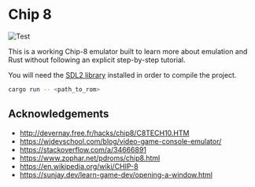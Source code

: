 # Chip 8

![Test](https://github.com/chornsby/chip-8/workflows/Test/badge.svg)

This is a working Chip-8 emulator built to learn more about emulation and Rust
without following an explicit step-by-step tutorial.

You will need the [SDL2 library][0] installed in order to compile the project.

```bash
cargo run -- <path_to_rom>
```

## Acknowledgements

- http://devernay.free.fr/hacks/chip8/C8TECH10.HTM
- https://wjdevschool.com/blog/video-game-console-emulator/
- https://stackoverflow.com/a/34666891
- https://www.zophar.net/pdroms/chip8.html
- https://en.wikipedia.org/wiki/CHIP-8
- https://sunjay.dev/learn-game-dev/opening-a-window.html

[0]: https://github.com/Rust-SDL2/rust-sdl2#sdl20-development-libraries
